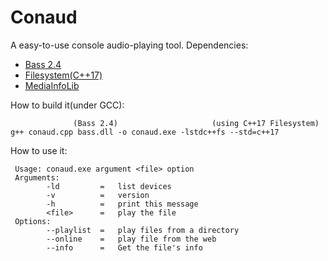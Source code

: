 # Conaud
A easy-to-use console audio-playing tool.
Dependencies:
+ [Bass 2.4](http://www.un4seen.com/bass.html)
+ [Filesystem(C++17)](https://en.cppreference.com/w/cpp/filesystem)
+ [MediaInfoLib](https://github.com/mediaarea/mediainfolib)

How to build it(under GCC):
```
              (Bass 2.4)                     (using C++17 Filesystem)
g++ conaud.cpp bass.dll -o conaud.exe -lstdc++fs --std=c++17
```

How to use it:
```
 Usage: conaud.exe argument <file> option
 Arguments:
        -ld         =   list devices
        -v          =   version
        -h          =   print this message
        <file>      =   play the file
 Options:
        --playlist  =   play files from a directory
        --online    =   play file from the web
        --info      =   Get the file's info
```
